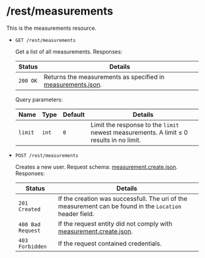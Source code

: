 # /rest/measurements

This is the measurements resource.

*   `GET /rest/measurements`

    Get a list of all measurements. Responses:

    | Status             | Details
    |--------------------|--------
    | `200 OK`           | Returns the measurements as specified in [measurements.json].

    Query parameters:

    | Name    | Type  | Default | Details
    |---------|-------|---------|--------
    | `limit` | `int` | `0`     | Limit the response to the `limit` newest measurements. A limit &le; 0 results in no limit.

*   `POST /rest/measurements`

    Creates a new user. Request schema: [measurement.create.json]. Responses:

    | Status             | Details
    |--------------------|--------
    | `201 Created`      | If the creation was successfull. The uri of the measurement can be found in the `Location` header field.
    | `400 Bad Request`  | If the request entity did not comply with [measurement.create.json].
    | `403 Forbidden`    | If the request contained credentials.

[root.json]:        https://github.com/enviroCar/enviroCar-server/blob/master/rest/src/main/resources/schema/root.json "root.json"
[measurement.json]:        https://github.com/enviroCar/enviroCar-server/blob/master/rest/src/main/resources/schema/measurement.json "measurement.json"
[measurement.modify.json]: https://github.com/enviroCar/enviroCar-server/blob/master/rest/src/main/resources/schema/measurement.modify.json "measurement.modify.json"
[measurement.create.json]: https://github.com/enviroCar/enviroCar-server/blob/master/rest/src/main/resources/schema/measurement.create.json "measurement.create.json"
[measurements.json]:       https://github.com/enviroCar/enviroCar-server/blob/master/rest/src/main/resources/schema/measurements.json "measurements.json"